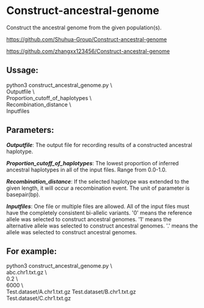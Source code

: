 # Construct-ancestral-genome

Construct the ancestral genome from the given population(s).

https://github.com/Shuhua-Group/Construct-ancestral-genome

https://github.com/zhangxx123456/Construct-ancestral-genome




## Ussage:

python3 construct_ancestral_genome.py \\ <br>Outputfile  \\ <br>     Proportion_cutoff_of_haplotypes   \\ <br>    Recombination_distance  \\ <br>   Inputfiles  



## Parameters:

***Outputfile***: The output file for recording results of a constructed ancestral haplotype.

***Proportion_cutoff_of_haplotypes***: The lowest proportion of inferred ancestral haplotypes in all of the input files. Range from 0.0-1.0.

***Recombination_distance***:  If the selected haplotype was extended to the given length, it will occur a recombination event. The unit of parameter is basepair(bp).

***Inputfiles***: One file or multiple files are allowed. All of the input files must have the completely consistent bi-allelic variants. '0' means the reference allele was selected to construct ancestral genomes. '1' means the alternative allele was selected to construct ancestral genomes. '.' means the allele was selected to construct ancestral genomes.



## For example:
python3 construct_ancestral_genome.py  \\ <br>   abc.chr1.txt.gz   \\ <br>  0.2   \\ <br>  6000  \\ <br>   Test.dataset/A.chr1.txt.gz   Test.dataset/B.chr1.txt.gz   Test.dataset/C.chr1.txt.gz


